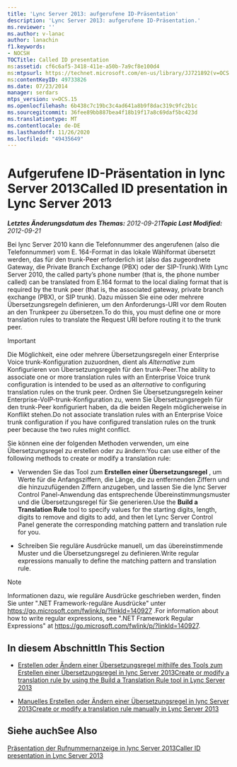 ```yaml
---
title: 'Lync Server 2013: aufgerufene ID-Präsentation'
description: 'Lync Server 2013: aufgerufene ID-Präsentation.'
ms.reviewer: ''
ms.author: v-lanac
author: lanachin
f1.keywords:
- NOCSH
TOCTitle: Called ID presentation
ms:assetid: cf6c6af5-3418-411e-a50b-7a9cf8e100d4
ms:mtpsurl: https://technet.microsoft.com/en-us/library/JJ721892(v=OCS.15)
ms:contentKeyID: 49733826
ms.date: 07/23/2014
manager: serdars
mtps_version: v=OCS.15
ms.openlocfilehash: 6b438c7c19bc3c4ad641a8b9f8dac319c9fc2b1c
ms.sourcegitcommit: 36fee89bb887bea4f18b19f17a8c69daf5bc423d
ms.translationtype: MT
ms.contentlocale: de-DE
ms.lasthandoff: 11/26/2020
ms.locfileid: "49435649"
---
```

# <a name="called-id-presentation-in-lync-server-2013"></a><span data-ttu-id="42fc4-103">Aufgerufene ID-Präsentation in lync Server 2013</span><span class="sxs-lookup"><span data-stu-id="42fc4-103">Called ID presentation in Lync Server 2013</span></span>

<div data-xmlns="http://www.w3.org/1999/xhtml">

<div class="topic" data-xmlns="http://www.w3.org/1999/xhtml" data-msxsl="urn:schemas-microsoft-com:xslt" data-cs="https://msdn.microsoft.com/">

<div data-asp="https://msdn2.microsoft.com/asp">



</div>

<div id="mainSection">

<div id="mainBody"><span data-ttu-id="42fc4-104">

<span> </span></span><span class="sxs-lookup"><span data-stu-id="42fc4-104">

<span> </span></span></span>

<span data-ttu-id="42fc4-105">_**Letztes Änderungsdatum des Themas:** 2012-09-21_</span><span class="sxs-lookup"><span data-stu-id="42fc4-105">_**Topic Last Modified:** 2012-09-21_</span></span>

<span data-ttu-id="42fc4-106">Bei lync Server 2010 kann die Telefonnummer des angerufenen (also die Telefonnummer) vom E. 164-Format in das lokale Wählformat übersetzt werden, das für den trunk-Peer erforderlich ist (also das zugeordnete Gateway, die Private Branch Exchange (PBX) oder der SIP-Trunk).</span><span class="sxs-lookup"><span data-stu-id="42fc4-106">With Lync Server 2010, the called party’s phone number (that is, the phone number called) can be translated from E.164 format to the local dialing format that is required by the trunk peer (that is, the associated gateway, private branch exchange (PBX), or SIP trunk).</span></span> <span data-ttu-id="42fc4-107">Dazu müssen Sie eine oder mehrere Übersetzungsregeln definieren, um den Anforderungs-URI vor dem Routen an den Trunkpeer zu übersetzen.</span><span class="sxs-lookup"><span data-stu-id="42fc4-107">To do this, you must define one or more translation rules to translate the Request URI before routing it to the trunk peer.</span></span>

<div>


> [!IMPORTANT]  
> <span data-ttu-id="42fc4-108">Die Möglichkeit, eine oder mehrere Übersetzungsregeln einer Enterprise Voice trunk-Konfiguration zuzuordnen, dient als <EM>Alternative</EM> zum Konfigurieren von Übersetzungsregeln für den trunk-Peer.</span><span class="sxs-lookup"><span data-stu-id="42fc4-108">The ability to associate one or more translation rules with an Enterprise Voice trunk configuration is intended to be used as an <EM>alternative</EM> to configuring translation rules on the trunk peer.</span></span> <span data-ttu-id="42fc4-109">Ordnen Sie Übersetzungsregeln keiner Enterprise-VoIP-trunk-Konfiguration zu, wenn Sie Übersetzungsregeln für den trunk-Peer konfiguriert haben, da die beiden Regeln möglicherweise in Konflikt stehen.</span><span class="sxs-lookup"><span data-stu-id="42fc4-109">Do not associate translation rules with an Enterprise Voice trunk configuration if you have configured translation rules on the trunk peer because the two rules might conflict.</span></span>



</div>

<span data-ttu-id="42fc4-110">Sie können eine der folgenden Methoden verwenden, um eine Übersetzungsregel zu erstellen oder zu ändern:</span><span class="sxs-lookup"><span data-stu-id="42fc4-110">You can use either of the following methods to create or modify a translation rule:</span></span>

  - <span data-ttu-id="42fc4-111">Verwenden Sie das Tool zum **Erstellen einer Übersetzungsregel** , um Werte für die Anfangsziffern, die Länge, die zu entfernenden Ziffern und die hinzuzufügenden Ziffern anzugeben, und lassen Sie die lync Server Control Panel-Anwendung das entsprechende Übereinstimmungsmuster und die Übersetzungsregel für Sie generieren.</span><span class="sxs-lookup"><span data-stu-id="42fc4-111">Use the **Build a Translation Rule** tool to specify values for the starting digits, length, digits to remove and digits to add, and then let Lync Server Control Panel generate the corresponding matching pattern and translation rule for you.</span></span>

  - <span data-ttu-id="42fc4-112">Schreiben Sie reguläre Ausdrücke manuell, um das übereinstimmende Muster und die Übersetzungsregel zu definieren.</span><span class="sxs-lookup"><span data-stu-id="42fc4-112">Write regular expressions manually to define the matching pattern and translation rule.</span></span>

<div>


> [!NOTE]  
> <span data-ttu-id="42fc4-113">Informationen dazu, wie reguläre Ausdrücke geschrieben werden, finden Sie unter ".NET Framework-reguläre Ausdrücke" unter <A href="https://go.microsoft.com/fwlink/p/?linkid=140927">https://go.microsoft.com/fwlink/p/?linkId=140927</A> .</span><span class="sxs-lookup"><span data-stu-id="42fc4-113">For information about how to write regular expressions, see ".NET Framework Regular Expressions" at <A href="https://go.microsoft.com/fwlink/p/?linkid=140927">https://go.microsoft.com/fwlink/p/?linkId=140927</A>.</span></span>



</div>

<div>

## <a name="in-this-section"></a><span data-ttu-id="42fc4-114">In diesem Abschnitt</span><span class="sxs-lookup"><span data-stu-id="42fc4-114">In This Section</span></span>

  - [<span data-ttu-id="42fc4-115">Erstellen oder Ändern einer Übersetzungsregel mithilfe des Tools zum Erstellen einer Übersetzungsregel in lync Server 2013</span><span class="sxs-lookup"><span data-stu-id="42fc4-115">Create or modify a translation rule by using the Build a Translation Rule tool in Lync Server 2013</span></span>](lync-server-2013-create-or-modify-a-translation-rule-by-using-the-build-a-translation-rule-tool.md)

  - [<span data-ttu-id="42fc4-116">Manuelles Erstellen oder Ändern einer Übersetzungsregel in lync Server 2013</span><span class="sxs-lookup"><span data-stu-id="42fc4-116">Create or modify a translation rule manually in Lync Server 2013</span></span>](lync-server-2013-create-or-modify-a-translation-rule-manually.md)

</div>

<div>

## <a name="see-also"></a><span data-ttu-id="42fc4-117">Siehe auch</span><span class="sxs-lookup"><span data-stu-id="42fc4-117">See Also</span></span>


[<span data-ttu-id="42fc4-118">Präsentation der Rufnummernanzeige in lync Server 2013</span><span class="sxs-lookup"><span data-stu-id="42fc4-118">Caller ID presentation in Lync Server 2013</span></span>](lync-server-2013-caller-id-presentation.md)  
  

<span data-ttu-id="42fc4-119"></div>

</div>

<span> </span>

</div>

</div>

</span><span class="sxs-lookup"><span data-stu-id="42fc4-119"></div>

</div>

<span> </span>

</div>

</div>

</span></span></div>

